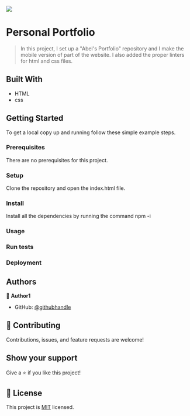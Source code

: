 ![](https://img.shields.io/badge/Microverse-blueviolet)

# Personal Portfolio 

> In this project, I set up a "Abel's Portfolio" repository and I make the mobile version of part of the website. I also added the proper linters for html and css files.


## Built With

- HTML
- css

## Getting Started


To get a local copy up and running follow these simple example steps.

### Prerequisites

There are no prerequisites for this project.

### Setup

Clone the repository and open the index.html file.

### Install

Install all the dependencies by running the command npm -i

### Usage

### Run tests

### Deployment


## Authors


👤 **Author1**

- GitHub: [@githubhandle](https://github.com/abe1able)



## 🤝 Contributing

Contributions, issues, and feature requests are welcome!


## Show your support

Give a ⭐️ if you like this project!


## 📝 License

This project is [MIT](./LICENSE) licensed.
